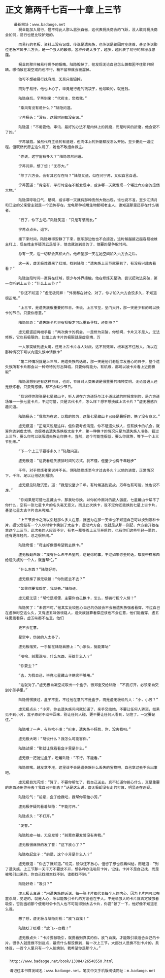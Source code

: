 # 正文 第两千七百一十章 上三节
        最新网址：www.badaoge.net
          祝业能加入易行，怪不得此人那么嚣张自傲，这代表祝氏商会的飞跃，没人敢对祝氏商会如何，易行也是比较护短的。
      
          而易行的老板，资料上没有记载，传说是遗失族，也传说是轮回时空莲尊，甚至传说那位老板不属于六方会，是一个强大的散修，各种传说太多了，越多，越代表了易行的神秘与底蕴。
      
          祝业的那只被易行赐予的眼睛，陆隐毁掉了，他发现无论自己怎么做都困不住那只眼睛，哪怕放在凝空戒内也不行，稍不留神就会被溜掉。
      
          他可不想被易行找麻烦，无奈只能毁掉。
      
          而对于易行，他也上心了，毕竟是行走的钱袋子，他最缺的，就是钱。
      
          陆隐身后，宁苒到来：“代府主，您找我。”
      
          “乘风有没有说什么？”陆隐问道。
      
          宁苒摇头：“没有，这段时间都没审讯。”
      
          陆隐道：“不用管他，审讯，最好的办法不是肉体上的折磨，而是时间的折磨，他会受不了的。”
      
          宁苒皱眉，虽然代府主说的有道理，但肉体上的折磨都没怎么开始，至少要走一遍过程，但既然代府主这么说了，她也不敢擅自做主。
      
          “你说，这宇宙有多大？”陆隐忽然问道。
      
          宁苒诧异，想了想：“无尽大。”
      
          “除了六方会，会有其它存在吗？”陆隐又道，似在问宁苒，又似自言自语。
      
          宁苒回道：“肯定有，平行时空在不断发现中，或许哪一天就发现一个堪比六方会的庞然大物。”
      
          陆隐深呼吸口气，是啊，或许哪一天就有那种庞然大物出现，谁也说不准，至少江清月和江尘的父亲雷主就是一个恐怖存在，龙龟那种祖境生物都喊老主人，谁知道那里还存在什么强者。
      
          “行了，你下去吧。”陆隐笑道：“只是有感而发。”
      
          宁苒点点头，退下。
      
          接下来时间，陆隐难得安静了下来，宸乐那边他也不会接近，这时候越接近越容易被维主盯上，现在维主怀疑流云是暗子，他也就达到目的了，他要的是争取时间。
      
          总有一天，这一切都会真相大白，他希望那一天在始空间加入六方会之后。
      
          这一天，虚无极难得来了红域，找到陆隐：“遗失族上三节就要到了，有没有兴趣去看看？”
      
          陆隐这段时间一直待在红域，很少与外界接触，他在修炼天星功，尝试把功法突破，第一次听到上三节：“什么上三节？”
      
          “你还不知道？”虚无极诧异：“外面都在讨论，对了，你才加入六方会没多久，不知道很正常。”
      
          “上三节，是遗失族很重要的节日，传说，上三节至，垒门大开，那一天是少有的可以换卡的节日，只要你愿意。”
      
          陆隐惊奇：“遗失族卡片只有损毁才可以重新寻找，还能换？”
      
          虚无极竖起两根手指：“两次换卡的机会，一是修为突破，你想啊，卡片又不是人，无法修炼，它也有极限的，比如上古卡片的极限就是虚变境，万
      
          一人家突破到虚太境，还用上古卡片与人对战，这不找死嘛，根本困不住敌人，所以在那种情况下可以向遗失族申请换卡”
      
          “第二种情况就是上三节，用遗失族的话说，那一天是他们老祖宗发善心的日子，整个遗失族所有卡片都会以一种奇特的形态降临，只要你有能力，有机缘，都可以被卡片看上近而换取”
      
          陆隐没想到还有这种节日，也对，节日对人类来说是很重要的精神文明，无论普通人还是修炼者，只要有感情，都不会缺少节日。
      
          “我记得你那张是七星藏山卡，听人说在六方道场与江小道比试的时候拿到的，是六方道场唯一一张七星卡片，不过可惜，只是古代卡片，怎么样？想不想换成上古卡片？”虚无极感兴趣问道。
      
          陆隐摇头：“我修为在这，以我的修为，这张七星藏山卡已经是最好的，换了没有意义。”
      
          虚无极道：“正常来说是这样，但你要考虑清楚，你不是遗失族人，没有换卡的机会，就算你达到虚太境，也很难去遗失族换取太古卡片，第一种换卡的情况只是为遗失族人准备，错过上三节，要么你可以说服遗失族让你换卡，当然，这个可能性很低，要么你就等，等下一个上三节到来。”
      
          “下一个上三节要等多久？”陆隐问道。
      
          虚无极道：“这要看遗失族排时间的方式，我不懂，但至少也得千年起步”
      
          千年，对于修炼者来说并不长，但陆隐修炼至今才过去多久？以他的进度，正常情况下，千年，足以让他达到祖境。
      
          虚无极见陆隐沉思，道：“我是说至少千年，有时候遇到变故，万年也有可能，谁也说不准。”
      
          “你如果是可惜七星藏山卡，那我劝你换，以你如今面对的敌人强度，七星藏山卡帮不了你什么，空有一张七星卡片的名头毫无意义，而且此次换卡，说不定你还能换到七星上古卡片，甚至七星太古卡片也未可知。”
      
          “上三节换卡之所以引起那么多人在意，就因为在那一天谁也不知道自己可以换到哪种卡片，据说曾经有一个人以时令卡换到了太古卡，震动六方会，也就是从那一刻起，六方会开始在意这个上三节，此次去的人应该不少，有老一辈等着上三节开启的，也有你们这些年轻一辈的，还有更年轻的，总之很热闹。”
      
          陆隐奇怪：“府主好像很希望我去换卡。”
      
          虚无极翻白眼：“我有什么希不希望的，这是你的事，不过如果你去的话，帮我带样东西给遗失族的一个人，就当帮忙。”
      
          “什么东西？”陆隐好奇。
      
          虚无极推了推无极镜：“你到底去不去？”
      
          “如果你要我帮忙，我就去。”陆隐道。
      
          虚无极无语：“帮忙是顺便，主要你自己换卡，怎么，想强行揽个人情？”
      
          陆隐笑了：“未尝不可。”他其实比较担心自己的伪装会不会被遗失族强者看穿，不过自己在虚神时空这么久，又有虚五味做领路人，遗失族就算看穿应该也不会在意，他们能看穿，虚五味更能看穿，虚五味都不在意，他们
      
          更不会在意。
      
          星空中，伪装的人太多了。
      
          虚无极嗤笑，一手拍在陆隐肩膀上：“小家伙，挺能算呐”
      
          “哈哈，前辈说吧，什么东西，带给什么人？”
      
          “你要去？”
      
          “去，为我自己，毕竟七星藏山卡确实不够用。”
      
          “这就对了。”虚无极自凝空戒取出一个盒子，很郑重交给陆隐：“不要打开，必须亲自交到小芳手里。”
      
          陆隐愣愣接过，盒子不重，不过他在意的不是盒子，而是虚无极说的人：“小，小芳？”
      
          虚无极点头：“小芳，你去遗失族问问就知道了，亲手交给她，不要让任何人转交，如果见不到小芳，盒子原封不动带回来，别让任何人碰，更不要让任何人看到，记住了，一定要记住。”
      
          陆隐哦了一声，有些吃不准：“府主，遗失族不好惹，你，没害我吧。”
      
          虚无极大喝：“胡说什么？我怎么可能害你。”
      
          陆隐试探：“那就让我看看盒子里是什么。”
      
          虚无极一把抢过盒子，瞪着陆隐：“不行，不能看。”
      
          陆隐抿嘴，越发拿不准，这里该不会是遗失族什么丢失的宝物吧，自己拿过去不会出事吧。
      
          虚无极目光闪烁：“算了，不要你帮忙了，我自己送去，真不知道你担心什么，真是重要的东西还用你带去？我自己不能去？”话是这么说，虚无极却没有走的打算，明显还在迟疑。
      
          陆隐叹气：“前辈，盒子给我吧，我帮你带给小芳。”
      
          虚无极怀疑的看着陆隐：“不能打开。”
      
          陆隐点头：“不打开。”
      
          “发誓。”
      
          陆隐脸皮一抽，无奈发誓：“前辈也要发誓没有害我。”
      
          虚无极很痛快的发了誓：“这下放心了？”
      
          陆隐收起盒子：“前辈，这个小芳是什么人？”
      
          虚无极道：“你去了就知道。”说完，貌似还不放心，但想了想也没再纠结，而是道：“到了遗失族，上三节那一天千万不要放不开，想各种办法吸引卡片，记住，卡片不是自己找，而是被吸引出来的，你自己找根本找不到，谁都找不到。”
      
          陆隐好奇：“吸引？”
      
          虚无极认真道：“用遗失族的话说，每一张卡片都代表每个人的内心，因为卡片内可以布置杀局，见证的，就是人心，所以能吸引卡片的方法也在于人，不是说强大的卡片就肯定被强者吸引，否则当初那个使用时令卡的人也不可能得到太古卡片，你要”顿了一下，他好像不知道怎么说。
      
          想了想，虚无极与陆隐对视：“放飞自我！”
      
          陆隐眨了眨眼：“放飞--自我？”
      
          虚无极点头：“卡片要被吸引，就要看到真实的你，放飞自我，才能吸引最适合自己的卡片，很多人就是做不到这点，最终什么都没换到，每一次上三节，大部分人是换不到卡片的，具体说，一百个人里只有一个人能换到，我希望你是那个人。”
      
      
      http://www.badaoge.net/book/13084/26540550.html
      
      请记住本书首发域名：www.badaoge.net。笔尖中文手机版阅读网址：m.badaoge.net